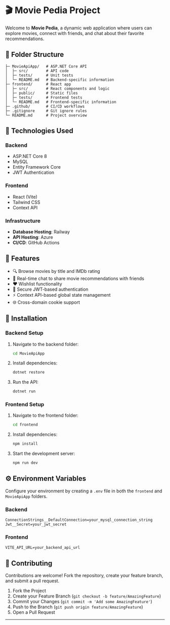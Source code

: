 # 🎬 Movie Pedia Project

Welcome to **Movie Pedia**, a dynamic web application where users can explore movies, connect with friends, and chat about their favorite recommendations.

## 📁 Folder Structure

```
├─ MovieApiApp/   # ASP.NET Core API
│  ├─ src/        # API code
│  ├─ tests/      # Unit tests
│  └─ README.md   # Backend-specific information
├─ frontend/      # React app
│  ├─ src/        # React components and logic
│  ├─ public/     # Static files
│  ├─ tests/      # Frontend tests
│  └─ README.md   # Frontend-specific information
├─ .github/       # CI/CD workflows
├─ .gitignore     # Git ignore rules
└─ README.md      # Project overview
```

## 🔑 Technologies Used
### Backend
- ASP.NET Core 8
- MySQL
- Entity Framework Core
- JWT Authentication

### Frontend
- React (Vite)
- Tailwind CSS
- Context API

### Infrastructure
- **Database Hosting**: Railway
- **API Hosting**: Azure
- **CI/CD**: GitHub Actions

## 🌟 Features
- 🔍 Browse movies by title and IMDb rating
- 💬 Real-time chat to share movie recommendations with friends
- ❤️ Wishlist functionality
- 🔐 Secure JWT-based authentication
- ⚡ Context API-based global state management
- 🌐 Cross-domain cookie support

## 🚀 Installation

### Backend Setup
1. Navigate to the backend folder:
   ```bash
   cd MovieApiApp
   ```
2. Install dependencies:
   ```bash
   dotnet restore
   ```
3. Run the API:
   ```bash
   dotnet run
   ```

### Frontend Setup
1. Navigate to the frontend folder:
   ```bash
   cd frontend
   ```
2. Install dependencies:
   ```bash
   npm install
   ```
3. Start the development server:
   ```bash
   npm run dev
   ```

## ⚙️ Environment Variables
Configure your environment by creating a `.env` file in both the `frontend` and `MovieApiApp` folders.

### Backend
```
ConnectionStrings__DefaultConnection=your_mysql_connection_string
Jwt__Secret=your_jwt_secret
```

### Frontend
```
VITE_API_URL=your_backend_api_url
```

## 🤝 Contributing
Contributions are welcome! Fork the repository, create your feature branch, and submit a pull request.

1. Fork the Project
2. Create your Feature Branch (`git checkout -b feature/AmazingFeature`)
3. Commit your Changes (`git commit -m 'Add some AmazingFeature'`)
4. Push to the Branch (`git push origin feature/AmazingFeature`)
5. Open a Pull Request

---
